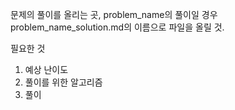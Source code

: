 문제의 풀이를 올리는 곳, problem_name의 풀이일 경우 problem_name_solution.md의 이름으로 파일을 올릴 것.

필요한 것

1. 예상 난이도
2. 풀이를 위한 알고리즘
3. 풀이
